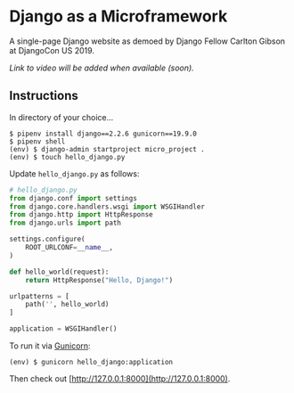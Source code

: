 # Django as a Microframework

A single-page Django website as demoed by Django Fellow Carlton Gibson at DjangoCon US 2019.

_Link to video will be added when available (soon)._

## Instructions

In directory of your choice...

```
$ pipenv install django==2.2.6 gunicorn==19.9.0
$ pipenv shell
(env) $ django-admin startproject micro_project .
(env) $ touch hello_django.py
```

Update `hello_django.py` as follows:

```python
# hello_django.py
from django.conf import settings
from django.core.handlers.wsgi import WSGIHandler
from django.http import HttpResponse
from django.urls import path

settings.configure(
    ROOT_URLCONF=__name__,
)

def hello_world(request):
    return HttpResponse("Hello, Django!")

urlpatterns = [
    path('', hello_world)
]

application = WSGIHandler()
```

To run it via [Gunicorn](https://gunicorn.org):

```
(env) $ gunicorn hello_django:application
```

Then check out [http://127.0.0.1:8000](http://127.0.0.1:8000).
